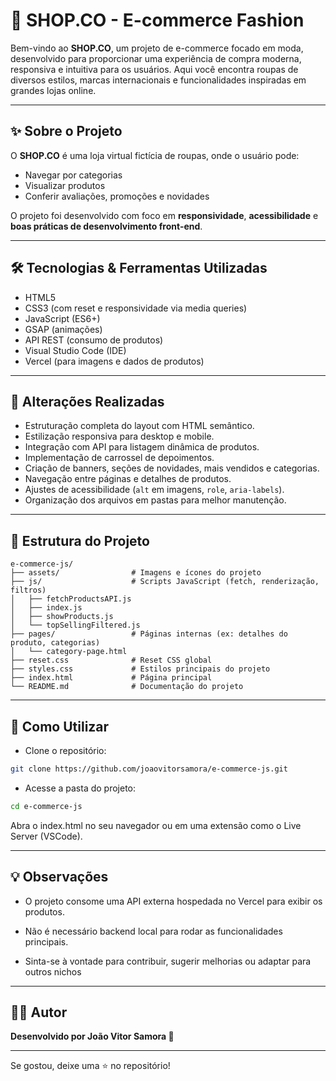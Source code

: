 # 🛒 SHOP.CO - E-commerce Fashion

Bem-vindo ao **SHOP.CO**, um projeto de e-commerce focado em moda, desenvolvido para proporcionar uma experiência de compra moderna, responsiva e intuitiva para os usuários. Aqui você encontra roupas de diversos estilos, marcas internacionais e funcionalidades inspiradas em grandes lojas online.

---

## ✨ Sobre o Projeto

O **SHOP.CO** é uma loja virtual fictícia de roupas, onde o usuário pode:

- Navegar por categorias
- Visualizar produtos
- Conferir avaliações, promoções e novidades

O projeto foi desenvolvido com foco em **responsividade**, **acessibilidade** e **boas práticas de desenvolvimento front-end**.

---

## 🛠️ Tecnologias & Ferramentas Utilizadas

- HTML5
- CSS3 (com reset e responsividade via media queries)
- JavaScript (ES6+)
- GSAP (animações)
- API REST (consumo de produtos)
- Visual Studio Code (IDE)
- Vercel (para imagens e dados de produtos)

---

## 📝 Alterações Realizadas

- Estruturação completa do layout com HTML semântico.
- Estilização responsiva para desktop e mobile.
- Integração com API para listagem dinâmica de produtos.
- Implementação de carrossel de depoimentos.
- Criação de banners, seções de novidades, mais vendidos e categorias.
- Navegação entre páginas e detalhes de produtos.
- Ajustes de acessibilidade (`alt` em imagens, `role`, `aria-labels`).
- Organização dos arquivos em pastas para melhor manutenção.

---

## 📁 Estrutura do Projeto

```text
e-commerce-js/
├── assets/                # Imagens e ícones do projeto
├── js/                    # Scripts JavaScript (fetch, renderização, filtros)
│   ├── fetchProductsAPI.js
│   ├── index.js
│   ├── showProducts.js
│   └── topSellingFiltered.js
├── pages/                 # Páginas internas (ex: detalhes do produto, categorias)
│   └── category-page.html
├── reset.css              # Reset CSS global
├── styles.css             # Estilos principais do projeto
├── index.html             # Página principal
└── README.md              # Documentação do projeto
```

---

## 🚀 Como Utilizar

- Clone o repositório:

```bash
git clone https://github.com/joaovitorsamora/e-commerce-js.git
```

- Acesse a pasta do projeto:
  
```bash
cd e-commerce-js
```

Abra o index.html no seu navegador ou em uma extensão como o Live Server (VSCode).

---

## 💡 Observações
- O projeto consome uma API externa hospedada no Vercel para exibir os produtos.

- Não é necessário backend local para rodar as funcionalidades principais.

- Sinta-se à vontade para contribuir, sugerir melhorias ou adaptar para outros nichos

---

## 👨‍💻 Autor

**Desenvolvido por João Vitor Samora 🚀**

---

Se gostou, deixe uma ⭐ no repositório!
